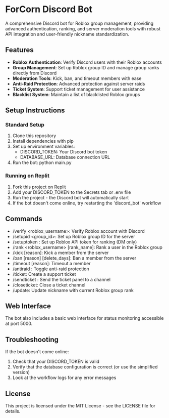 # ForCorn Discord Bot

A comprehensive Discord bot for Roblox group management, providing advanced authentication, ranking, and server moderation tools with robust API integration and user-friendly nickname standardization.

## Features

- **Roblox Authentication**: Verify Discord users with their Roblox accounts
- **Group Management**: Set up Roblox group ID and manage group ranks directly from Discord
- **Moderation Tools**: Kick, ban, and timeout members with ease
- **Anti-Raid Protection**: Advanced protection against server raids
- **Ticket System**: Support ticket management for user assistance
- **Blacklist System**: Maintain a list of blacklisted Roblox groups

## Setup Instructions

### Standard Setup
1. Clone this repository
2. Install dependencies with pip
3. Set up environment variables:
   - DISCORD_TOKEN: Your Discord bot token
   - DATABASE_URL: Database connection URL
4. Run the bot: python main.py

### Running on Replit
1. Fork this project on Replit
2. Add your DISCORD_TOKEN to the Secrets tab or .env file
3. Run the project - the Discord bot will automatically start
4. If the bot doesn't come online, try restarting the 'discord_bot' workflow

## Commands

- /verify <roblox_username>: Verify Roblox account with Discord
- /setupid <group_id>: Set up Roblox group ID for the server
- /setuptoken <token>: Set up Roblox API token for ranking (DM only)
- /rank <roblox_username> [rank_name]: Rank a user in the Roblox group
- /kick <member> [reason]: Kick a member from the server
- /ban <member> [reason] [delete_days]: Ban a member from the server
- /timeout <member> <duration> [reason]: Timeout a member
- /antiraid <action>: Toggle anti-raid protection
- /ticket: Create a support ticket
- /sendticket <channel>: Send the ticket panel to a channel
- /closeticket: Close a ticket channel
- /update: Update nickname with current Roblox group rank

## Web Interface

The bot also includes a basic web interface for status monitoring accessible at port 5000.

## Troubleshooting
If the bot doesn't come online:
1. Check that your DISCORD_TOKEN is valid
2. Verify that the database configuration is correct (or use the simplified version)
3. Look at the workflow logs for any error messages

## License

This project is licensed under the MIT License - see the LICENSE file for details.
